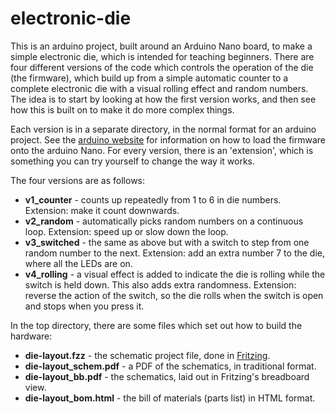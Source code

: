 # electronic-die

This is an arduino project, built around an Arduino Nano board, to make a simple electronic die, which is intended for teaching beginners. There are four different versions of the code which controls the operation of the die (the firmware), which build up from a simple automatic counter to a complete electronic die with a visual rolling effect and random numbers. The idea is to start by looking at how the first version works, and then see how this is built on to make it do more complex things.

Each version is in a separate directory, in the normal format for an arduino project. See the [arduino website](https://www.arduino.cc/) for information on how to load the firmware onto the arduino Nano. For every version, there is an 'extension', which is something you can try yourself to change the way it works.

The four versions are as follows:

* **v1\_counter** - counts up repeatedly from 1 to 6 in die numbers. Extension: make it count downwards.
* **v2\_random** - automatically picks random numbers on a continuous loop. Extension: speed up or slow down the loop.
* **v3\_switched** - the same as above but with a switch to step from one random number to the next. Extension: add an extra number 7 to the die, where all the LEDs are on.
* **v4\_rolling** - a visual effect is added to indicate the die is rolling while the switch is held down. This also adds extra randomness. Extension: reverse the action of the switch, so the die rolls when the switch is open and stops when you press it.

In the top directory, there are some files which set out how to build the hardware:

* **die-layout.fzz** - the schematic project file, done in [Fritzing](http://fritzing.org/home/).
* **die-layout_schem.pdf** - a PDF of the schematics, in traditional format.
* **die-layout_bb.pdf** - the schematics, laid out in Fritzing's breadboard view.
* **die-layout_bom.html** - the bill of materials (parts list) in HTML format.

